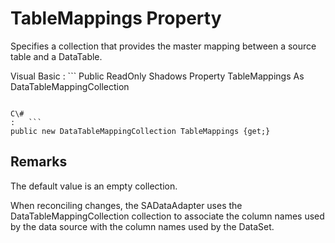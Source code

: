 <!-- loio3c15cd8f6c5f10149705a8345507e842 -->

# TableMappings Property

Specifies a collection that provides the master mapping between a source table and a DataTable.



Visual Basic
:   ```
Public ReadOnly Shadows Property TableMappings As DataTableMappingCollection
```

C\#
:   ```
public new DataTableMappingCollection TableMappings {get;}
```



## Remarks

The default value is an empty collection.

When reconciling changes, the SADataAdapter uses the DataTableMappingCollection collection to associate the column names used by the data source with the column names used by the DataSet.

